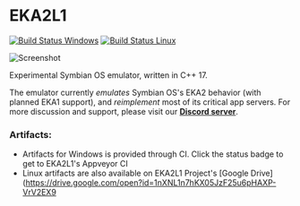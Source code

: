 # EKA2L1 
[![Build Status Windows](https://ci.appveyor.com/api/projects/status/hnm73527hkrfrffm/branch/master?svg=true)](https://ci.appveyor.com/project/bentokun/eka2l1-mjiuq/branch/master) [![Build Status Linux](https://travis-ci.org/EKA2L1/EKA2L1.svg?branch=master)](https://travis-ci.org/EKA2L1/EKA2L1)

![Screenshot](screenshots/result_animated.gif)

Experimental Symbian OS emulator, written in C++ 17.

The emulator currently *emulates* Symbian OS's EKA2 behavior (with planned EKA1 support), and *reimplement* most of its critical app servers. For more discussion and support, please visit our [**Discord server**](https://discord.gg/5Bm5SJ9).

### Artifacts:
  * Artifacts for Windows is provided through CI. Click the status badge to get to EKA2L1's Appveyor CI
  * Linux artifacts are also available on EKA2L1 Project's [Google Drive](https://drive.google.com/open?id=1nXNL1n7hKX05JzF25u6pHAXP-VrV2EX9
